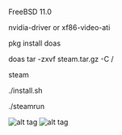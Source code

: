  FreeBSD 11.0
 
 nvidia-driver or  xf86-video-ati
 
 pkg install doas 
 
 doas tar -zxvf steam.tar.gz  -C /
 
 steam

./install.sh
 
 ./steamrun



![alt tag](https://raw.githubusercontent.com/SteamOnFreeBSD/Steam/master/2016-03-15-171059_1366x768_scrot.png)
![alt tag](https://raw.githubusercontent.com/SteamOnFreeBSD/Steam/master/2016-04-03-030913_1366x768_scrot.png)

